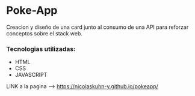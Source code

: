 # Poke-App

Creacion y diseño de una card junto al consumo de una API para reforzar conceptos sobre el stack web.

### Tecnologias utilizadas:

* HTML
* CSS
* JAVASCRIPT

LINK a la pagina -->  https://nicolaskuhn-y.github.io/pokeapp/
